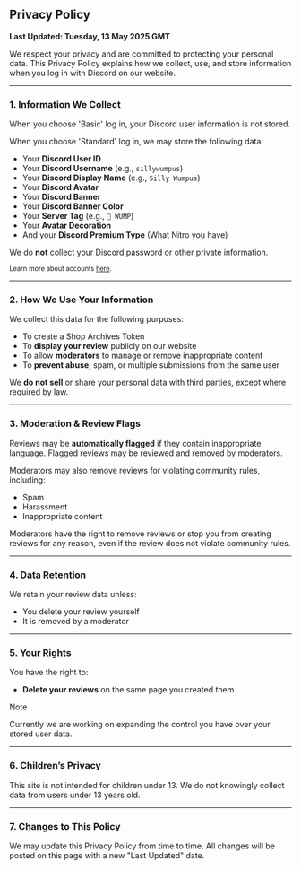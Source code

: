 ## Privacy Policy

**Last Updated: Tuesday, 13 May 2025 GMT**

We respect your privacy and are committed to protecting your personal data. This Privacy Policy explains how we collect, use, and store information when you log in with Discord on our website.

---

### 1. Information We Collect

When you choose 'Basic' log in, your Discord user information is not stored.

When you choose 'Standard' log in, we may store the following data:

- Your **Discord User ID**
- Your **Discord Username** (e.g., `sillywumpus`)
- Your **Discord Display Name** (e.g., `Silly Wumpus`)
- Your **Discord Avatar**
- Your **Discord Banner**
- Your **Discord Banner Color**
- Your **Server Tag** (e.g., `🍃 WUMP`)
- Your **Avatar Decoration**
- And your **Discord Premium Type** (What Nitro you have)

We do **not** collect your Discord password or other private information.

<sub>Learn more about accounts [here](https://github.com/ShopArchives/support/blob/main/article/2-accounts.md).</sub>

---

### 2. How We Use Your Information

We collect this data for the following purposes:

- To create a Shop Archives Token
- To **display your review** publicly on our website
- To allow **moderators** to manage or remove inappropriate content
- To **prevent abuse**, spam, or multiple submissions from the same user

We **do not sell** or share your personal data with third parties, except where required by law.

---

### 3. Moderation & Review Flags

Reviews may be **automatically flagged** if they contain inappropriate language. Flagged reviews may be reviewed and removed by moderators.

Moderators may also remove reviews for violating community rules, including:

- Spam
- Harassment
- Inappropriate content

Moderators have the right to remove reviews or stop you from creating reviews for any reason, even if the review does not violate community rules.

---

### 4. Data Retention

We retain your review data unless:

- You delete your review yourself
- It is removed by a moderator

---

### 5. Your Rights

You have the right to:

- **Delete your reviews** on the same page you created them.

> [!NOTE]
> Currently we are working on expanding the control you have over your stored user data.

---

### 6. Children’s Privacy

This site is not intended for children under 13. We do not knowingly collect data from users under 13 years old.

---

### 7. Changes to This Policy

We may update this Privacy Policy from time to time. All changes will be posted on this page with a new "Last Updated" date.
